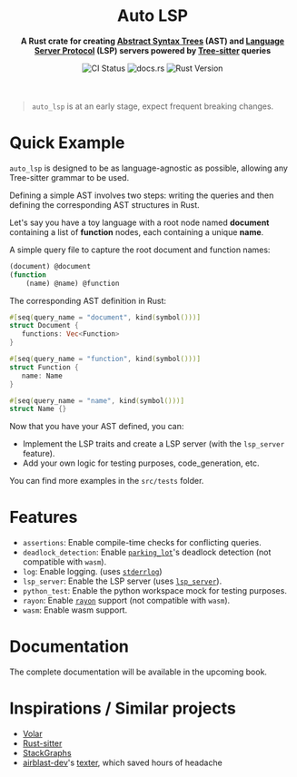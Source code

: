 <div align="center" style="margin-bottom: 50px">
  <h1>Auto LSP</h1>
  <p>
    <strong>A Rust crate for creating <a href="https://en.wikipedia.org/wiki/Abstract_syntax_tree">Abstract Syntax Trees</a> (AST)
and <a href="https://microsoft.github.io/language-server-protocol/">Language Server Protocol</a> (LSP) servers powered by <a href="https://tree-sitter.github.io/tree-sitter/">Tree-sitter</a> queries</strong>
  </p>

![CI Status](https://github.com/adclz/auto-lsp/actions/workflows/ci.yml/badge.svg)
![docs.rs](https://img.shields.io/docsrs/auto-lsp)
![Rust Version](https://img.shields.io/badge/rustc-1.83.0%2B-orange)

</div>

> `auto_lsp` is at an early stage, expect frequent breaking changes. 

# Quick Example

`auto_lsp` is designed to be as language-agnostic as possible, allowing any Tree-sitter grammar to be used.

Defining a simple AST involves two steps: writing the queries and then defining the corresponding AST structures in Rust.

Let's say you have a toy language with a root node named **document** containing a list of **function** nodes, each containing a unique **name**.

A simple query file to capture the root document and function names:

```lisp
(document) @document
(function
    (name) @name) @function
```

The corresponding AST definition in Rust:

```rust
#[seq(query_name = "document", kind(symbol()))]
struct Document {
   functions: Vec<Function>
}

#[seq(query_name = "function", kind(symbol()))]
struct Function {
   name: Name
}

#[seq(query_name = "name", kind(symbol()))]
struct Name {}  
```

Now that you have your AST defined, you can:
 - Implement the LSP traits and create a LSP server (with the `lsp_server` feature).
 - Add your own logic for testing purposes, code_generation, etc.

You can find more examples in the `src/tests` folder.

# Features

- `assertions`: Enable compile-time checks for conflicting queries.
- `deadlock_detection`: Enable [`parking_lot`](https://crates.io/crates/parking_lot)'s deadlock detection (not compatible with `wasm`).
- `log`: Enable logging. (uses [`stderrlog`](https://crates.io/crates/stderrlog))
- `lsp_server`: Enable the LSP server (uses [`lsp_server`](https://crates.io/crates/lsp-server)).
- `python_test`: Enable the python workspace mock for testing purposes.
- `rayon`: Enable [`rayon`](https://crates.io/crates/rayon) support (not compatible with `wasm`).
- `wasm`: Enable wasm support.

# Documentation

The complete documentation will be available in the upcoming book.

# Inspirations / Similar projects

- [Volar](https://volarjs.dev/)
- [Rust-sitter](https://github.com/hydro-project/rust-sitter)
- [StackGraphs](https://github.com/github/stack-graphs)
- [airblast-dev](https://github.com/airblast-dev)'s [texter](https://github.com/airblast-dev/texter), which saved hours of headache